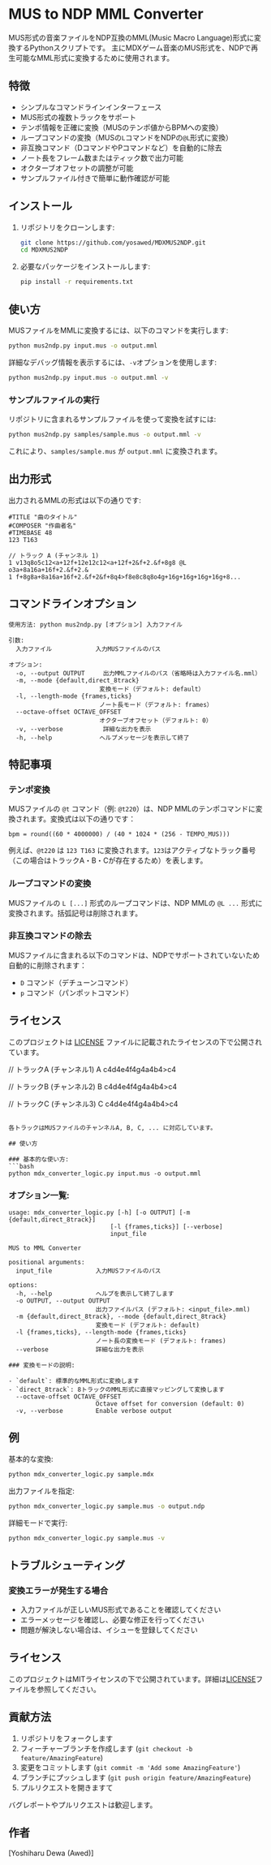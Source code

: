 # MUS to NDP MML Converter

MUS形式の音楽ファイルをNDP互換のMML(Music Macro Language)形式に変換するPythonスクリプトです。
主にMDXゲーム音楽のMUS形式を、NDPで再生可能なMML形式に変換するために使用されます。

## 特徴

- シンプルなコマンドラインインターフェース
- MUS形式の複数トラックをサポート
- テンポ情報を正確に変換（MUSのテンポ値からBPMへの変換）
- ループコマンドの変換（MUSの`L`コマンドをNDPの`@L`形式に変換）
- 非互換コマンド（DコマンドやPコマンドなど）を自動的に除去
- ノート長をフレーム数またはティック数で出力可能
- オクターブオフセットの調整が可能
- サンプルファイル付きで簡単に動作確認が可能

## インストール

1. リポジトリをクローンします:
   ```bash
   git clone https://github.com/yosawed/MDXMUS2NDP.git
   cd MDXMUS2NDP
   ```

2. 必要なパッケージをインストールします:
   ```bash
   pip install -r requirements.txt
   ```

## 使い方

MUSファイルをMMLに変換するには、以下のコマンドを実行します:

```bash
python mus2ndp.py input.mus -o output.mml
```

詳細なデバッグ情報を表示するには、`-v`オプションを使用します:

```bash
python mus2ndp.py input.mus -o output.mml -v
```

### サンプルファイルの実行

リポジトリに含まれるサンプルファイルを使って変換を試すには:

```bash
python mus2ndp.py samples/sample.mus -o output.mml -v
```

これにより、`samples/sample.mus` が `output.mml` に変換されます。

## 出力形式

出力されるMMLの形式は以下の通りです:

```
#TITLE "曲のタイトル"
#COMPOSER "作曲者名"
#TIMEBASE 48
123 T163

// トラック A (チャンネル 1)
1 v13q8o5c12<a+12f+12e12c12<a+12f+2&f+2.&f+8g8 @L o3a+8a16a+16f+2.&f+2.&
1 f+8g8a+8a16a+16f+2.&f+2&f+8q4>f8e8c8q8o4g+16g+16g+16g+16g+8...
```

## コマンドラインオプション

```
使用方法: python mus2ndp.py [オプション] 入力ファイル

引数:
  入力ファイル            入力MUSファイルのパス

オプション:
  -o, --output OUTPUT     出力MMLファイルのパス（省略時は入力ファイル名.mml）
  -m, --mode {default,direct_8track}
                         変換モード（デフォルト: default）
  -l, --length-mode {frames,ticks}
                         ノート長モード（デフォルト: frames）
  --octave-offset OCTAVE_OFFSET
                         オクターブオフセット（デフォルト: 0）
  -v, --verbose           詳細な出力を表示
  -h, --help             ヘルプメッセージを表示して終了
```

## 特記事項

### テンポ変換
MUSファイルの `@t` コマンド（例: `@t220`）は、NDP MMLのテンポコマンドに変換されます。変換式は以下の通りです：

```
bpm = round((60 * 4000000) / (40 * 1024 * (256 - TEMPO_MUS)))
```

例えば、`@t220` は `123 T163` に変換されます。`123`はアクティブなトラック番号（この場合はトラックA・B・Cが存在するため）を表します。

### ループコマンドの変換
MUSファイルの `L [...]` 形式のループコマンドは、NDP MMLの `@L ...` 形式に変換されます。括弧記号は削除されます。

### 非互換コマンドの除去
MUSファイルに含まれる以下のコマンドは、NDPでサポートされていないため自動的に削除されます：
- `D` コマンド（デチューンコマンド）
- `p` コマンド（パンポットコマンド）

## ライセンス
このプロジェクトは [LICENSE](LICENSE) ファイルに記載されたライセンスの下で公開されています。

// トラックA (チャンネル1)
A c4d4e4f4g4a4b4>c4

// トラックB (チャンネル2)
B c4d4e4f4g4a4b4>c4

// トラックC (チャンネル3)
C c4d4e4f4g4a4b4>c4
```

各トラックはMUSファイルのチャンネルA, B, C, ... に対応しています。

## 使い方

### 基本的な使い方:
```bash
python mdx_converter_logic.py input.mus -o output.mml
```

### オプション一覧:
```
usage: mdx_converter_logic.py [-h] [-o OUTPUT] [-m {default,direct_8track}]
                            [-l {frames,ticks}] [--verbose]
                            input_file

MUS to MML Converter

positional arguments:
  input_file            入力MUSファイルのパス

options:
  -h, --help            ヘルプを表示して終了します
  -o OUTPUT, --output OUTPUT
                        出力ファイルパス (デフォルト: <input_file>.mml)
  -m {default,direct_8track}, --mode {default,direct_8track}
                        変換モード (デフォルト: default)
  -l {frames,ticks}, --length-mode {frames,ticks}
                        ノート長の変換モード (デフォルト: frames)
  --verbose             詳細な出力を表示

### 変換モードの説明:

- `default`: 標準的なMML形式に変換します
- `direct_8track`: 8トラックのMML形式に直接マッピングして変換します
  --octave-offset OCTAVE_OFFSET
                        Octave offset for conversion (default: 0)
  -v, --verbose         Enable verbose output
```

## 例

基本的な変換:
```bash
python mdx_converter_logic.py sample.mdx
```

出力ファイルを指定:
```bash
python mdx_converter_logic.py sample.mus -o output.ndp
```

詳細モードで実行:
```bash
python mdx_converter_logic.py sample.mus -v
```

## トラブルシューティング

### 変換エラーが発生する場合
- 入力ファイルが正しいMUS形式であることを確認してください
- エラーメッセージを確認し、必要な修正を行ってください
- 問題が解決しない場合は、イシューを登録してください

## ライセンス

このプロジェクトはMITライセンスの下で公開されています。詳細は[LICENSE](LICENSE)ファイルを参照してください。

## 貢献方法

1. リポジトリをフォークします
2. フィーチャーブランチを作成します (`git checkout -b feature/AmazingFeature`)
3. 変更をコミットします (`git commit -m 'Add some AmazingFeature'`)
4. ブランチにプッシュします (`git push origin feature/AmazingFeature`)
5. プルリクエストを開きますて

バグレポートやプルリクエストは歓迎します。

## 作者

[Yoshiharu Dewa (Awed)]
